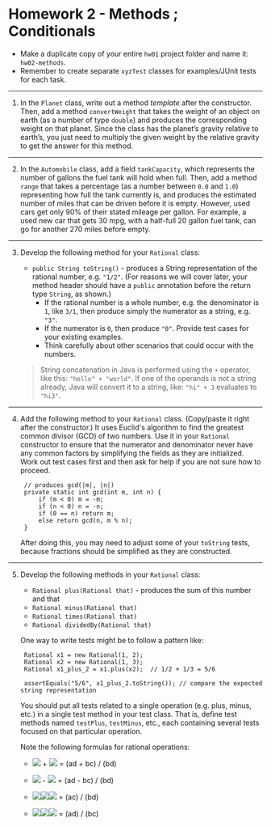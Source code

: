 # Homework 2 - Methods ; Conditionals

- Make a duplicate copy of your entire `hw01` project folder and name it: `hw02-methods`.
- Remember to create separate `xyzTest` classes for examples/JUnit tests for each task.

---
1. In the `Planet` class, write out a method *template* after the constructor. Then, add a method `convertWeight` that takes the weight of an object on earth (as a number of type `double`) and produces the corresponding weight on that planet. Since the class has the planet’s gravity relative to earth’s, you just need to multiply the given weight by the relative gravity to get the answer for this method.


---
2. In the `Automobile` class, add a field `tankCapacity`, which represents the number of gallons the fuel tank will hold when full. Then, add a method `range` that takes a percentage (as a number between `0.0` and `1.0`) representing how full the tank currently is, and produces the estimated number of miles that can be driven before it is empty. However, used cars get only 90% of their stated mileage per gallon. For example, a used new car that gets 30 mpg, with a half-full 20 gallon fuel tank, can go for another 270 miles before empty.


---
3. Develop the following method for your `Rational` class:
   * `public String toString()` - produces a String representation of the rational number, e.g. `"1/2"`. (For reasons we will cover later, your method header should have a `public` annotation before the return type `String`, as shown.)
     * If the rational number is a whole number, e.g. the denominator is `1`, like `3/1`, then produce simply the numerator as a string, e.g. `"3"`. 
     * If the numerator is `0`, then produce `"0"`. Provide test cases for your existing examples.
     * Think carefully about other scenarios that could occur with the numbers.

    > String concatenation in Java is performed using the `+` operator, like this:  `"hello" + "world"`.  If one of the operands is not a string already, Java will convert it to a string, like: `"hi" + 3` evaluates to `"hi3"`.


---
4. Add the following method to your `Rational` class. (Copy/paste it right after the constructor.) It uses Euclid's algorithm to find the greatest common divisor (GCD) of two numbers. Use it in your `Rational` constructor to ensure that the numerator and denominator never have any common factors by simplifying the fields as they are initialized. Work out test cases first and then ask for help if you are not sure how to proceed.

        // produces gcd(|m|, |n|)
        private static int gcd(int m, int n) {
            if (m < 0) m = -m;
            if (n < 0) n = -n;
            if (0 == n) return m;
            else return gcd(n, m % n);
        }
    
    After doing this, you may need to adjust some of your `toString` tests, because fractions should be simplified as they are constructed.


---
5. Develop the following methods in your `Rational` class:
   * `Rational plus(Rational that)` - produces the sum of this number and that
   * `Rational minus(Rational that)`
   * `Rational times(Rational that)`
   * `Rational dividedBy(Rational that)`

    One way to write tests might be to follow a pattern like:

        Rational x1 = new Rational(1, 2);
        Rational x2 = new Rational(1, 3);
        Rational x1_plus_2 = x1.plus(x2);  // 1/2 + 1/3 = 5/6

        assertEquals("5/6", x1_plus_2.toString()); // compare the expected string representation

    You should put all tests related to a single operation (e.g. plus, minus, etc.) in a single test method in your test class. That is, define test methods named  `testPlus`, `testMinus`, etc., each containing several tests focused on that particular operation.

    Note the following formulas for rational operations: 
    - <img src="https://render.githubusercontent.com/render/math?math=\frac{a}{b}"> + 
      <img src="https://render.githubusercontent.com/render/math?math=\frac{c}{d}"> =
      (ad + bc) / (bd)

    - <img src="https://render.githubusercontent.com/render/math?math=\frac{a}{b}"> - 
      <img src="https://render.githubusercontent.com/render/math?math=\frac{c}{d}"> =
      (ad - bc) / (bd)
    
    - <img src="https://render.githubusercontent.com/render/math?math=\frac{a}{b}"><img src="https://render.githubusercontent.com/render/math?math=\times"><img src="https://render.githubusercontent.com/render/math?math=\frac{c}{d}"> =
      (ac) / (bd)
   
    - <img src="https://render.githubusercontent.com/render/math?math=\frac{a}{b}"><img src="https://render.githubusercontent.com/render/math?math=\div"><img src="https://render.githubusercontent.com/render/math?math=\frac{c}{d}"> =
      (ad) / (bc)
 
<!--
    - $\frac{a}{b} + \frac {c}{d} = \frac{ad+cb}{bd}$ 

    - $\frac{a}{b} - \frac {c}{d} = \frac{ad-cb}{bd}$

    - $\frac{a}{b} \times \frac {c}{d} = \frac{ac}{bd}$

    - $\frac{a}{b} \div \frac {c}{d} = \frac{ad}{bc}$ -->

<!---
(boolean equals(Object that) - is this number equal to that ? (You will need to ask for help from me on this.))
-->




